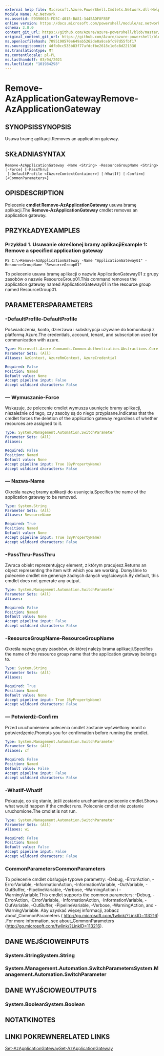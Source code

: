```yaml
---
external help file: Microsoft.Azure.PowerShell.Cmdlets.Network.dll-Help.xml
Module Name: Az.Network
ms.assetid: E9390015-FD5C-4015-BA81-3445ADF8F8BF
online version: https://docs.microsoft.com/powershell/module/az.network/remove-azapplicationgateway
schema: 2.0.0
content_git_url: https://github.com/Azure/azure-powershell/blob/master/src/Network/Network/help/Remove-AzApplicationGateway.md
original_content_git_url: https://github.com/Azure/azure-powershell/blob/master/src/Network/Network/help/Remove-AzApplicationGateway.md
ms.openlocfilehash: 7095190570e649ab5262de0a8cebfc97d55fbf17
ms.sourcegitcommit: 4dfb0cc533b83f77afdcfbe2618c1e6c8d221330
ms.translationtype: MT
ms.contentlocale: pl-PL
ms.lasthandoff: 03/04/2021
ms.locfileid: "101984298"
---
```

# <span data-ttu-id="7a27d-101">Remove-AzApplicationGateway</span><span class="sxs-lookup"><span data-stu-id="7a27d-101">Remove-AzApplicationGateway</span></span>

## <span data-ttu-id="7a27d-102">SYNOPSIS</span><span class="sxs-lookup"><span data-stu-id="7a27d-102">SYNOPSIS</span></span>
<span data-ttu-id="7a27d-103">Usuwa bramę aplikacji.</span><span class="sxs-lookup"><span data-stu-id="7a27d-103">Removes an application gateway.</span></span>

## <span data-ttu-id="7a27d-104">SKŁADNIA</span><span class="sxs-lookup"><span data-stu-id="7a27d-104">SYNTAX</span></span>

```
Remove-AzApplicationGateway -Name <String> -ResourceGroupName <String> [-Force] [-PassThru]
 [-DefaultProfile <IAzureContextContainer>] [-WhatIf] [-Confirm] [<CommonParameters>]
```

## <span data-ttu-id="7a27d-105">OPIS</span><span class="sxs-lookup"><span data-stu-id="7a27d-105">DESCRIPTION</span></span>
<span data-ttu-id="7a27d-106">Polecenie **cmdlet Remove-AzApplicationGateway** usuwa bramę aplikacji.</span><span class="sxs-lookup"><span data-stu-id="7a27d-106">The **Remove-AzApplicationGateway** cmdlet removes an application gateway.</span></span>

## <span data-ttu-id="7a27d-107">PRZYKŁADY</span><span class="sxs-lookup"><span data-stu-id="7a27d-107">EXAMPLES</span></span>

### <span data-ttu-id="7a27d-108">Przykład 1. Usuwanie określonej bramy aplikacji</span><span class="sxs-lookup"><span data-stu-id="7a27d-108">Example 1: Remove a specified application gateway</span></span>
```
PS C:\>Remove-AzApplicationGateway -Name "ApplicationGateway01" -ResourceGroupName "ResourceGroup01"
```

<span data-ttu-id="7a27d-109">To polecenie usuwa bramę aplikacji o nazwie ApplicationGateway01 z grupy zasobów o nazwie ResourceGroup01.</span><span class="sxs-lookup"><span data-stu-id="7a27d-109">This command removes the application gateway named ApplicationGateway01 in the resource group named ResourceGroup01.</span></span>

## <span data-ttu-id="7a27d-110">PARAMETERS</span><span class="sxs-lookup"><span data-stu-id="7a27d-110">PARAMETERS</span></span>

### <span data-ttu-id="7a27d-111">-DefaultProfile</span><span class="sxs-lookup"><span data-stu-id="7a27d-111">-DefaultProfile</span></span>
<span data-ttu-id="7a27d-112">Poświadczenia, konto, dzierżawa i subskrypcja używane do komunikacji z platformą Azure.</span><span class="sxs-lookup"><span data-stu-id="7a27d-112">The credentials, account, tenant, and subscription used for communication with azure.</span></span>

```yaml
Type: Microsoft.Azure.Commands.Common.Authentication.Abstractions.Core.IAzureContextContainer
Parameter Sets: (All)
Aliases: AzContext, AzureRmContext, AzureCredential

Required: False
Position: Named
Default value: None
Accept pipeline input: False
Accept wildcard characters: False
```

### <span data-ttu-id="7a27d-113">— Wymuszanie</span><span class="sxs-lookup"><span data-stu-id="7a27d-113">-Force</span></span>
<span data-ttu-id="7a27d-114">Wskazuje, że polecenie cmdlet wymusza usunięcie bramy aplikacji, niezależnie od tego, czy zasoby są do niego przypisane.</span><span class="sxs-lookup"><span data-stu-id="7a27d-114">Indicates that the cmdlet forces the deletion of the application gateway regardless of whether resources are assigned to it.</span></span>

```yaml
Type: System.Management.Automation.SwitchParameter
Parameter Sets: (All)
Aliases:

Required: False
Position: Named
Default value: None
Accept pipeline input: True (ByPropertyName)
Accept wildcard characters: False
```

### <span data-ttu-id="7a27d-115">— Nazwa</span><span class="sxs-lookup"><span data-stu-id="7a27d-115">-Name</span></span>
<span data-ttu-id="7a27d-116">Określa nazwę bramy aplikacji do usunięcia.</span><span class="sxs-lookup"><span data-stu-id="7a27d-116">Specifies the name of the application gateway to be removed.</span></span>

```yaml
Type: System.String
Parameter Sets: (All)
Aliases: ResourceName

Required: True
Position: Named
Default value: None
Accept pipeline input: True (ByPropertyName)
Accept wildcard characters: False
```

### <span data-ttu-id="7a27d-117">-PassThru</span><span class="sxs-lookup"><span data-stu-id="7a27d-117">-PassThru</span></span>
<span data-ttu-id="7a27d-118">Zwraca obiekt reprezentujący element, z którym pracujesz.</span><span class="sxs-lookup"><span data-stu-id="7a27d-118">Returns an object representing the item with which you are working.</span></span>
<span data-ttu-id="7a27d-119">Domyślnie to polecenie cmdlet nie generuje żadnych danych wyjściowych.</span><span class="sxs-lookup"><span data-stu-id="7a27d-119">By default, this cmdlet does not generate any output.</span></span>

```yaml
Type: System.Management.Automation.SwitchParameter
Parameter Sets: (All)
Aliases:

Required: False
Position: Named
Default value: None
Accept pipeline input: False
Accept wildcard characters: False
```

### <span data-ttu-id="7a27d-120">-ResourceGroupName</span><span class="sxs-lookup"><span data-stu-id="7a27d-120">-ResourceGroupName</span></span>
<span data-ttu-id="7a27d-121">Określa nazwę grupy zasobów, do której należy brama aplikacji.</span><span class="sxs-lookup"><span data-stu-id="7a27d-121">Specifies the name of the resource group name that the application gateway belongs to.</span></span>

```yaml
Type: System.String
Parameter Sets: (All)
Aliases:

Required: True
Position: Named
Default value: None
Accept pipeline input: True (ByPropertyName)
Accept wildcard characters: False
```

### <span data-ttu-id="7a27d-122">— Potwierdź</span><span class="sxs-lookup"><span data-stu-id="7a27d-122">-Confirm</span></span>
<span data-ttu-id="7a27d-123">Przed uruchomieniem polecenia cmdlet zostanie wyświetlony monit o potwierdzenie.</span><span class="sxs-lookup"><span data-stu-id="7a27d-123">Prompts you for confirmation before running the cmdlet.</span></span>

```yaml
Type: System.Management.Automation.SwitchParameter
Parameter Sets: (All)
Aliases: cf

Required: False
Position: Named
Default value: False
Accept pipeline input: False
Accept wildcard characters: False
```

### <span data-ttu-id="7a27d-124">-WhatIf</span><span class="sxs-lookup"><span data-stu-id="7a27d-124">-WhatIf</span></span>
<span data-ttu-id="7a27d-125">Pokazuje, co się stanie, jeśli zostanie uruchamiane polecenie cmdlet.</span><span class="sxs-lookup"><span data-stu-id="7a27d-125">Shows what would happen if the cmdlet runs.</span></span>
<span data-ttu-id="7a27d-126">Polecenie cmdlet nie zostanie uruchomione.</span><span class="sxs-lookup"><span data-stu-id="7a27d-126">The cmdlet is not run.</span></span>

```yaml
Type: System.Management.Automation.SwitchParameter
Parameter Sets: (All)
Aliases: wi

Required: False
Position: Named
Default value: False
Accept pipeline input: False
Accept wildcard characters: False
```

### <span data-ttu-id="7a27d-127">CommonParameters</span><span class="sxs-lookup"><span data-stu-id="7a27d-127">CommonParameters</span></span>
<span data-ttu-id="7a27d-128">To polecenie cmdlet obsługuje typowe parametry: -Debug, -ErrorAction, -ErrorVariable, -InformationAction, -InformationVariable, -OutVariable, -OutBuffer, -PipelineVariable, -Verbose, -WarningAction i -WarningVariable.</span><span class="sxs-lookup"><span data-stu-id="7a27d-128">This cmdlet supports the common parameters: -Debug, -ErrorAction, -ErrorVariable, -InformationAction, -InformationVariable, -OutVariable, -OutBuffer, -PipelineVariable, -Verbose, -WarningAction, and -WarningVariable.</span></span> <span data-ttu-id="7a27d-129">Aby uzyskać więcej informacji, zobacz about_CommonParameters ( http://go.microsoft.com/fwlink/?LinkID=113216) .</span><span class="sxs-lookup"><span data-stu-id="7a27d-129">For more information, see about_CommonParameters (http://go.microsoft.com/fwlink/?LinkID=113216).</span></span>

## <span data-ttu-id="7a27d-130">DANE WEJŚCIOWE</span><span class="sxs-lookup"><span data-stu-id="7a27d-130">INPUTS</span></span>

### <span data-ttu-id="7a27d-131">System.String</span><span class="sxs-lookup"><span data-stu-id="7a27d-131">System.String</span></span>

### <span data-ttu-id="7a27d-132">System.Management.Automation.SwitchParameters</span><span class="sxs-lookup"><span data-stu-id="7a27d-132">System.Management.Automation.SwitchParameter</span></span>

## <span data-ttu-id="7a27d-133">DANE WYJŚCIOWE</span><span class="sxs-lookup"><span data-stu-id="7a27d-133">OUTPUTS</span></span>

### <span data-ttu-id="7a27d-134">System.Boolean</span><span class="sxs-lookup"><span data-stu-id="7a27d-134">System.Boolean</span></span>

## <span data-ttu-id="7a27d-135">NOTATKI</span><span class="sxs-lookup"><span data-stu-id="7a27d-135">NOTES</span></span>

## <span data-ttu-id="7a27d-136">LINKI POKREWNE</span><span class="sxs-lookup"><span data-stu-id="7a27d-136">RELATED LINKS</span></span>

[<span data-ttu-id="7a27d-137">Set-AzApplicationGateway</span><span class="sxs-lookup"><span data-stu-id="7a27d-137">Set-AzApplicationGateway</span></span>](./Set-AzApplicationGateway.md)


